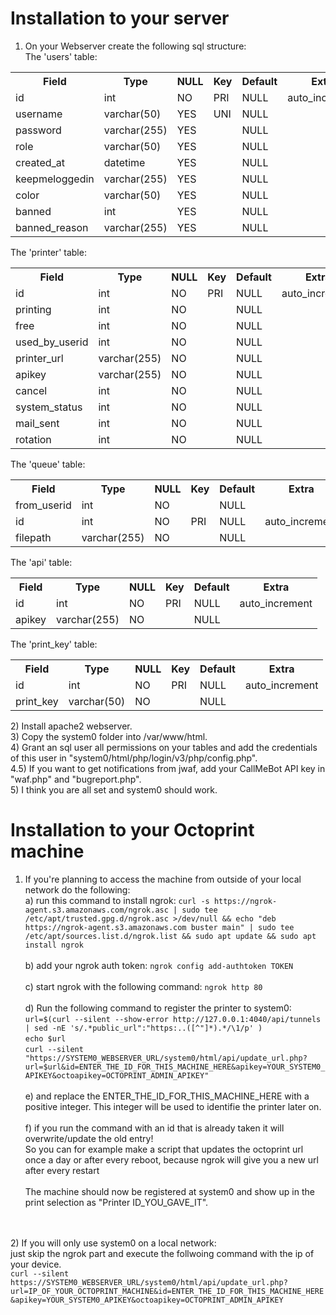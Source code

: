 # Installation to your server
1) On your Webserver create the following sql structure:<br>
The 'users' table:<br>
<table>
  <tr><th>Field</th><th>Type</th><th>NULL</th><th>Key</th><th>Default</th><th>Extra</th>  </tr>
  <tr><td>id</td><td>int</td><td>NO</td><td>PRI</td><td>NULL</td><td>auto_increment</td></tr>
   <tr><td>username</td><td>varchar(50)</td><td>YES</td><td>UNI</td><td>NULL</td><td></td></tr>
   <tr><td>password</td><td>varchar(255)</td><td>YES</td><td></td><td>NULL</td><td></td></tr>
   <tr><td>role</td><td>varchar(50)</td><td>YES</td><td></td><td>NULL</td><td></td></tr>
  <tr><td>created_at</td><td>datetime</td><td>YES</td><td></td><td>NULL</td><td></td></tr>
  <tr><td>keepmeloggedin</td><td>varchar(255)</td><td>YES</td><td></td><td>NULL</td><td></td></tr>
  <tr><td>color</td><td>varchar(50)</td><td>YES</td><td></td><td>NULL</td><td></td></tr>
  <tr><td>banned</td><td>int</td><td>YES</td><td></td><td>NULL</td><td></td></tr>
  <tr><td>banned_reason</td><td>varchar(255)</td><td>YES</td><td></td><td>NULL</td><td></td></tr>
</table>


The 'printer' table:<br>
<table>
 <tr><th>Field</th><th>Type</th><th>NULL</th><th>Key</th><th>Default</th><th>Extra</th>  </tr>
  <tr><td>id</td><td>int</td><td>NO</td><td>PRI</td><td>NULL</td><td>auto_increment</td></tr>
  <tr><td>printing</td><td>int</td><td>NO</td><td></td><td>NULL</td><td></td></tr>
   <tr><td>free</td><td>int</td><td>NO</td><td></td><td>NULL</td><td></td></tr>
   <tr><td>used_by_userid</td><td>int</td><td>NO</td><td></td><td>NULL</td><td></td></tr>
   <tr><td>printer_url</td><td>varchar(255)</td><td>NO</td><td></td><td>NULL</td><td></td></tr>
  <tr><td>apikey</td><td>varchar(255)</td><td>NO</td><td></td><td>NULL</td><td></td></tr>
  <tr><td>cancel</td><td>int</td><td>NO</td><td></td><td>NULL</td><td></td></tr>
  <tr><td>system_status</td><td>int</td><td>NO</td><td></td><td>NULL</td><td></td></tr>
  <tr><td>mail_sent</td><td>int</td><td>NO</td><td></td><td>NULL</td><td></td></tr>
  <tr><td>rotation</td><td>int</td><td>NO</td><td></td><td>NULL</td><td></td></tr>
</table>

The 'queue' table:<br>
<table>
  <tr><th>Field</th><th>Type</th><th>NULL</th><th>Key</th><th>Default</th><th>Extra</th>  </tr>
  <tr><td>from_userid</td><td>int</td><td>NO</td><td></td><td>NULL</td><td></td></tr>
  <tr><td>id</td><td>int</td><td>NO</td><td>PRI</td><td>NULL</td><td>auto_increment</td></tr>
   <tr><td>filepath</td><td>varchar(255)</td><td>NO</td><td></td><td>NULL</td><td></td></tr>
</table>

The 'api' table:<br>
<table>
  <tr><th>Field</th><th>Type</th><th>NULL</th><th>Key</th><th>Default</th><th>Extra</th>  </tr>
  <tr><td>id</td><td>int</td><td>NO</td><td>PRI</td><td>NULL</td><td>auto_increment</td></tr>
  <tr><td>apikey</td><td>varchar(255)</td><td>NO</td><td></td><td>NULL</td><td></td></tr>
 </table>

 The 'print_key' table:<br>
<table>
  <tr><th>Field</th><th>Type</th><th>NULL</th><th>Key</th><th>Default</th><th>Extra</th>  </tr>
  <tr><td>id</td><td>int</td><td>NO</td><td>PRI</td><td>NULL</td><td>auto_increment</td></tr>
  <tr><td>print_key</td><td>varchar(50)</td><td>NO</td><td></td><td>NULL</td><td></td></tr>
 </table>
2) Install apache2 webserver.<br>
3) Copy the system0 folder into /var/www/html.<br>
4) Grant an sql user all permissions on your tables and add the credentials of this user in "system0/html/php/login/v3/php/config.php".<br>
4.5) If you want to get notifications from jwaf, add your CallMeBot API key in "waf.php" and "bugreport.php".<br>
5) I think you are all set and system0 should work.<br> 


# Installation to your Octoprint machine<br>
1) If you're planning to access the machine from outside of your local network do the following:<br>
  a) run this command to install ngrok: `curl -s https://ngrok-agent.s3.amazonaws.com/ngrok.asc | sudo tee /etc/apt/trusted.gpg.d/ngrok.asc >/dev/null && echo "deb https://ngrok-agent.s3.amazonaws.com buster main" | sudo tee /etc/apt/sources.list.d/ngrok.list && sudo apt update && sudo apt install ngrok`<br><br>
  b) add your ngrok auth token: `ngrok config add-authtoken TOKEN`<br><br>
  c) start ngrok with the following command: `ngrok http 80`<br><br>
  d) Run the following command to register the printer to system0: `url=$(curl --silent --show-error http://127.0.0.1:4040/api/tunnels | sed -nE 's/.*public_url":"https:..([^"]*).*/\1/p' )` <br>
   `echo $url`<br>
   `curl --silent "https://SYSTEM0_WEBSERVER_URL/system0/html/api/update_url.php?url=$url&id=ENTER_THE_ID_FOR_THIS_MACHINE_HERE&apikey=YOUR_SYSTEM0_APIKEY&octoapikey=OCTOPRINT_ADMIN_APIKEY"`
  <br><br>
  e) and replace the ENTER_THE_ID_FOR_THIS_MACHINE_HERE with a positive integer. This integer will be used to identifie the printer later on. <br><br>
  f) if you run the command with an id that is already taken it will overwrite/update the old entry!<br>So you can for example make a script that updates the octoprint url once a day or after every reboot, because ngrok will give you a new url after every restart<br><br>
  The machine should now be registered at system0 and show up in the print selection as "Printer ID_YOU_GAVE_IT".

<br><br>
2) If you will only use system0 on a local network:<br> 
    just skip the ngrok part and execute the follwoing command with the ip of your device.<br>
  `curl --silent https://SYSTEM0_WEBSERVER_URL/system0/html/api/update_url.php?url=IP_OF_YOUR_OCTOPRINT_MACHINE&id=ENTER_THE_ID_FOR_THIS_MACHINE_HERE&apikey=YOUR_SYSTEM0_APIKEY&octoapikey=OCTOPRINT_ADMIN_APIKEY`
